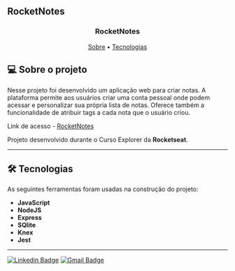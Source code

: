 ## RocketNotes

<h3 align="center"> 
	RocketNotes
</h3>

<p align="center">
 <a href="#-sobre-o-projeto">Sobre</a> •
 <a href="#-tecnologias">Tecnologias</a> 
</p>

## 💻 Sobre o projeto

Nesse projeto foi desenvolvido um aplicação web para criar notas. A plataforma permite aos usuários criar uma conta pessoal onde podem acessar e personalizar sua própria lista de notas. Oferece também a funcionalidade de atribuir tags a cada nota que o usuário criou.

Link de acesso - <a href="https://rocketnotes02.netlify.app/">RocketNotes</a>

Projeto desenvolvido durante o Curso Explorer da **Rocketseat**.

---

## 🛠 Tecnologias

As seguintes ferramentas foram usadas na construção do projeto:


- **JavaScript**
- **NodeJS**
- **Express**
- **SQlite**
- **Knex**
- **Jest**



---

[![Linkedin Badge](https://img.shields.io/badge/-Alan_Freitas-blue?style=flat-square&logo=Linkedin&logoColor=white&link=https://www.linkedin.com/in/alanfreitasbr01/)](https://www.linkedin.com/in/alanfreitasbr01/)
[![Gmail Badge](https://img.shields.io/badge/-freitasbr01@gmail.com-c14438?style=flat-square&logo=Gmail&logoColor=white&link=mailto:freitasbr01@gmail.com)](mailto:freitasbr01@gmail.com)
